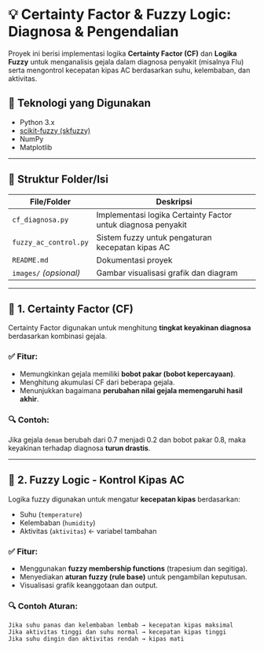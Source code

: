 # 💡 Certainty Factor & Fuzzy Logic: Diagnosa & Pengendalian

Proyek ini berisi implementasi logika **Certainty Factor (CF)** dan **Logika Fuzzy** untuk menganalisis gejala dalam diagnosa penyakit (misalnya Flu) serta mengontrol kecepatan kipas AC berdasarkan suhu, kelembaban, dan aktivitas.

## 🔧 Teknologi yang Digunakan
- Python 3.x
- [scikit-fuzzy (skfuzzy)](https://pypi.org/project/scikit-fuzzy/)
- NumPy
- Matplotlib

---

## 📁 Struktur Folder/Isi
| File/Folder            | Deskripsi                                                  |
|------------------------|------------------------------------------------------------|
| `cf_diagnosa.py`       | Implementasi logika Certainty Factor untuk diagnosa penyakit |
| `fuzzy_ac_control.py`  | Sistem fuzzy untuk pengaturan kecepatan kipas AC            |
| `README.md`            | Dokumentasi proyek                                          |
| `images/` *(opsional)* | Gambar visualisasi grafik dan diagram                      |

---

## 📌 1. Certainty Factor (CF)
Certainty Factor digunakan untuk menghitung **tingkat keyakinan diagnosa** berdasarkan kombinasi gejala.

### ✅ Fitur:
- Memungkinkan gejala memiliki **bobot pakar (bobot kepercayaan)**.
- Menghitung akumulasi CF dari beberapa gejala.
- Menunjukkan bagaimana **perubahan nilai gejala memengaruhi hasil akhir**.

### 🔍 Contoh:
Jika gejala `demam` berubah dari 0.7 menjadi 0.2 dan bobot pakar 0.8, maka keyakinan terhadap diagnosa **turun drastis**.

---

## 📌 2. Fuzzy Logic - Kontrol Kipas AC
Logika fuzzy digunakan untuk mengatur **kecepatan kipas** berdasarkan:
- Suhu (`temperature`)
- Kelembaban (`humidity`)
- Aktivitas (`aktivitas`) ← variabel tambahan

### ✅ Fitur:
- Menggunakan **fuzzy membership functions** (trapesium dan segitiga).
- Menyediakan **aturan fuzzy (rule base)** untuk pengambilan keputusan.
- Visualisasi grafik keanggotaan dan output.

### 🔍 Contoh Aturan:
```text
Jika suhu panas dan kelembaban lembab → kecepatan kipas maksimal
Jika aktivitas tinggi dan suhu normal → kecepatan kipas tinggi
Jika suhu dingin dan aktivitas rendah → kipas mati
